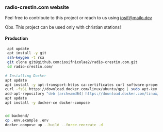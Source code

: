 ### radio-crestin.com website

Feel free to contribute to this project or reach to us using iosif@mailo.dev

Obs. This project can be used only with christian stations!

#### Production

```bash
 apt update
 apt install -y git
 ssh-keygen -t rsa
 git clone git@github.com:iosifnicolae2/radio-crestin.com.git
 cd radio-crestin.com/
  
# Installing Docker
apt update
apt install -y apt-transport-https ca-certificates curl software-properties-common
curl -fsSL https://download.docker.com/linux/ubuntu/gpg | sudo apt-key add -
add-apt-repository "deb [arch=amd64] https://download.docker.com/linux/ubuntu focal stable"
apt update
apt install -y docker-ce docker-compose


cd backend/
cp .env.example .env
docker-compose up --build --force-recreate -d
```